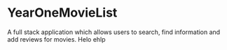 # YearOneMovieList
A full stack application which allows users to search, find information and add reviews for movies.
Helo ehlp
